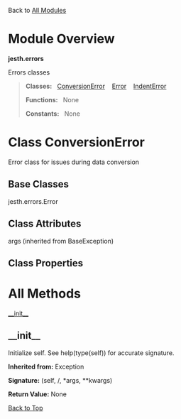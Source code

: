 Back to [All Modules](https://github.com/pyrustic/jesth/blob/master/docs/modules/README.md#readme)

# Module Overview

**jesth.errors**
 
Errors classes

> **Classes:** &nbsp; [ConversionError](https://github.com/pyrustic/jesth/blob/master/docs/modules/content/jesth.errors/content/classes/ConversionError.md#class-conversionerror) &nbsp;&nbsp; [Error](https://github.com/pyrustic/jesth/blob/master/docs/modules/content/jesth.errors/content/classes/Error.md#class-error) &nbsp;&nbsp; [IndentError](https://github.com/pyrustic/jesth/blob/master/docs/modules/content/jesth.errors/content/classes/IndentError.md#class-indenterror)
>
> **Functions:** &nbsp; None
>
> **Constants:** &nbsp; None

# Class ConversionError
Error class for issues during data conversion

## Base Classes
jesth.errors.Error

## Class Attributes
args (inherited from BaseException)

## Class Properties


# All Methods
[\_\_init\_\_](#__init__)

## \_\_init\_\_
Initialize self.  See help(type(self)) for accurate signature.

**Inherited from:** Exception

**Signature:** (self, /, \*args, \*\*kwargs)





**Return Value:** None

[Back to Top](#module-overview)



